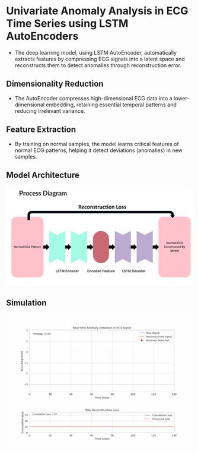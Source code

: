 # Univariate Anomaly Analysis in ECG Time Series using LSTM AutoEncoders
- The deep learning model, using LSTM AutoEncoder, automatically extracts features by compressing ECG signals into a latent space and reconstructs them to detect anomalies through reconstruction error.
## Dimensionality Reduction 
- The AutoEncoder compresses high-dimensional ECG data into a lower-dimensional embedding, retaining essential temporal patterns and reducing irrelevant variance.
## Feature Extraction 
- By training on normal samples, the model learns critical features of normal ECG patterns, helping it detect deviations (anomalies) in new samples.
## Model Architecture
![](https://github.com/Md-Ali05/Time-Series-analysis-using-LSTM-Autoencoder/blob/main/Project%20Architecture.png)
## Simulation
![](https://github.com/Md-Ali05/Time-Series-analysis-using-LSTM-Autoencoder/blob/main/Real%20time%20device%20simulation.gif)

